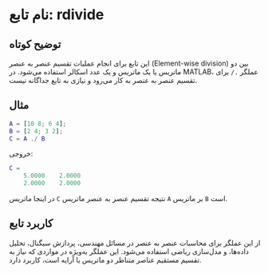 
# نام تابع: rdivide

## توضیح کوتاه
این تابع برای انجام عملیات تقسیم عنصر به عنصر (Element-wise division) بین دو ماتریس یا یک ماتریس و یک عدد اسکالر استفاده می‌شود. در MATLAB، عملگر `./` برای تقسیم عنصر به عنصر به کار می‌رود و نیازی به تابع جداگانه نیست.

## مثال
```matlab
A = [10 8; 6 4];
B = [2 4; 3 2];
C = A ./ B
```

خروجی:
```matlab
C =
    5.0000    2.0000
    2.0000    2.0000
```

در اینجا ماتریس `C` نتیجه تقسیم عنصر به عنصر ماتریس `A` بر ماتریس `B` است.

## کاربرد تابع
از این عملگر برای محاسبات عنصر به عنصر در مسائل مهندسی، پردازش سیگنال، تحلیل داده‌ها، و مدل‌سازی ریاضی استفاده می‌شود. این عملگر به‌ویژه در مواردی که نیاز به تقسیم مستقیم عناصر متناظر دو ماتریس یا آرایه است، کاربرد دارد.
